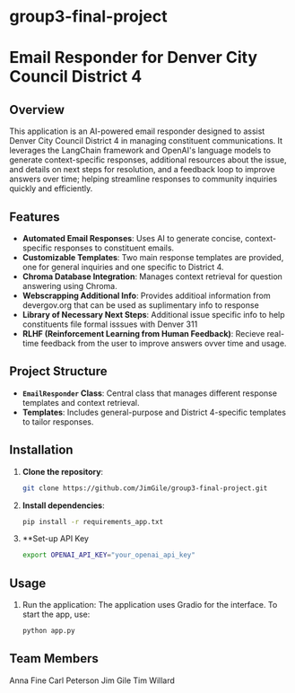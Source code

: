 # group3-final-project
# Email Responder for Denver City Council District 4

## Overview
This application is an AI-powered email responder designed to assist Denver City Council District 4 in managing constituent communications. It leverages the LangChain framework and OpenAI's language models to generate context-specific responses, additional resources about the issue, and details on next steps for resolution, and a feedback loop to improve answers over time; helping streamline responses to community inquiries quickly and efficiently.

## Features
- **Automated Email Responses**: Uses AI to generate concise, context-specific responses to constituent emails.
- **Customizable Templates**: Two main response templates are provided, one for general inquiries and one specific to District 4.
- **Chroma Database Integration**: Manages context retrieval for question answering using Chroma.
- **Webscrapping Additional Info**: Provides additioal information from devergov.org that can be used as suplimentary info to response
- **Library of Necessary Next Steps**: Additional issue specific info to help constituents file formal isssues with Denver 311
- **RLHF (Reinforcement Learning from Human Feedback)**: Recieve real-time feedback from the user to improve answers ovver time and usage.

## Project Structure
- **`EmailResponder` Class**: Central class that manages different response templates and context retrieval.
- **Templates**: Includes general-purpose and District 4-specific templates to tailor responses.

## Installation

1. **Clone the repository**:
   ```bash
   git clone https://github.com/JimGile/group3-final-project.git
2.  **Install dependencies**:
    ```bash
    pip install -r requirements_app.txt
3.  **Set-up API Key
    ```bash
    export OPENAI_API_KEY="your_openai_api_key"

## Usage
1.  Run the application: The application uses Gradio for the interface. To start the app, use:
    ```bash
    python app.py

## Team Members
Anna Fine
Carl Peterson
Jim Gile
Tim Willard
